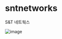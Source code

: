 # sntnetworks
S&T 네트웍스

![image](https://github.com/taehunt/sntnetworks/assets/12706542/f5272a09-b196-4078-a437-119ffa2358b5)
